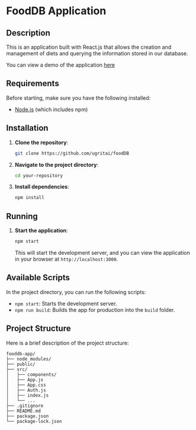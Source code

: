 # FoodDB Application

## Description
This is an application built with React.js that allows the creation and management of diets and querying the information stored in our database.

You can view a demo of the application [here](https://drive.google.com/file/d/19o2rnG7faQAHBFGzdVJDY4vF_AghscpA/view?usp=sharing)

## Requirements
Before starting, make sure you have the following installed:
- [Node.js](https://nodejs.org/) (which includes npm)

## Installation

1. **Clone the repository**:
   ```sh
   git clone https://github.com/ugritai/foodDB
   ```

2. **Navigate to the project directory**:
    ```sh
   cd your-repository
   ```

3. **Install dependencies**:
    ```sh
   npm install
   ```

## Running

1. **Start the application**:
    ```sh
   npm start
   ```
   This will start the development server, and you can view the application in your browser at `http://localhost:3000`.

## Available Scripts

In the project directory, you can run the following scripts:

- `npm start`: Starts the development server.
- `npm run build`: Builds the app for production into the `build` folder.

## Project Structure

Here is a brief description of the project structure:

```
fooddb-app/
├── node_modules/
├── public/
├── src/
│   ├── components/
│   ├── App.js
│   ├── App.css
│   ├── Auth.js
│   ├── index.js
│   └── ...
├── .gitignore
├── README.md
├── package.json
└── package-lock.json
```